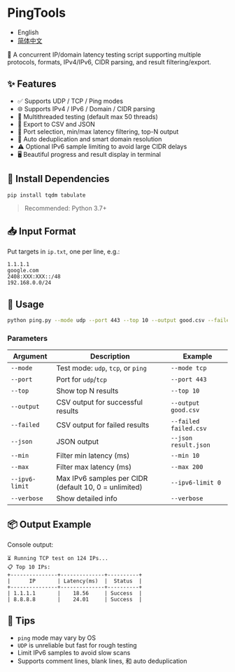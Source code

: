 # PingTools

- English
- [简体中文](./README_CN.md)

🎯 A concurrent IP/domain latency testing script supporting multiple protocols, formats, IPv4/IPv6, CIDR parsing, and result filtering/export.

## ✨ Features

- ✅ Supports UDP / TCP / Ping modes  
- 🌐 Supports IPv4 / IPv6 / Domain / CIDR parsing  
- 🚀 Multithreaded testing (default max 50 threads)  
- 📂 Export to CSV and JSON  
- 🎯 Port selection, min/max latency filtering, top-N output  
- 🧠 Auto deduplication and smart domain resolution  
- ⚠️ Optional IPv6 sample limiting to avoid large CIDR delays  
- 🖥️ Beautiful progress and result display in terminal  

## 🔧 Install Dependencies

```bash
pip install tqdm tabulate
```

> Recommended: Python 3.7+

## 📥 Input Format

Put targets in `ip.txt`, one per line, e.g.:

```
1.1.1.1
google.com
2408:XXX:XXX::/48
192.168.0.0/24
```

## 🚀 Usage

```bash
python ping.py --mode udp --port 443 --top 10 --output good.csv --failed bad.csv --json good.json --min 10 --max 200
```

### Parameters

| Argument | Description | Example |
|----------|-------------|---------|
| `--mode` | Test mode: `udp`, `tcp`, or `ping` | `--mode tcp` |
| `--port` | Port for `udp`/`tcp` | `--port 443` |
| `--top` | Show top N results | `--top 10` |
| `--output` | CSV output for successful results | `--output good.csv` |
| `--failed` | CSV output for failed results | `--failed failed.csv` |
| `--json` | JSON output | `--json result.json` |
| `--min` | Filter min latency (ms) | `--min 10` |
| `--max` | Filter max latency (ms) | `--max 200` |
| `--ipv6-limit` | Max IPv6 samples per CIDR (default 10, 0 = unlimited) | `--ipv6-limit 0` |
| `--verbose` | Show detailed info | `--verbose` |

## 📦 Output Example

Console output:

```
⏳ Running TCP test on 124 IPs...
📋 Top 10 IPs:
+---------------+--------------+----------+
|      IP       | Latency(ms)  |  Status  |
+---------------+--------------+----------+
| 1.1.1.1       |    18.56     | Success  |
| 8.8.8.8       |    24.01     | Success  |
```

## 🧠 Tips

- `ping` mode may vary by OS
- `UDP` is unreliable but fast for rough testing
- Limit IPv6 samples to avoid slow scans
- Supports comment lines, blank lines, 和 auto deduplication
